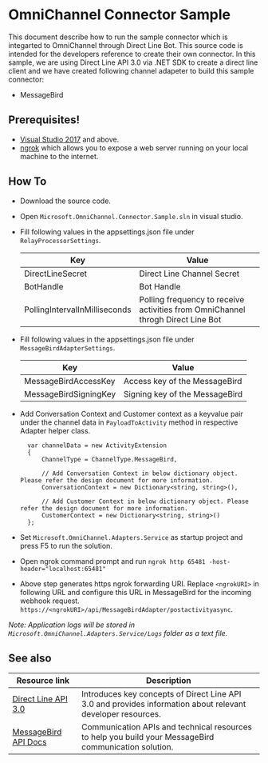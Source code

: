 # OmniChannel Connector Sample

This document describe how to run the sample connector which is integarted to OmniChannel through Direct Line Bot. This source code is intended for the developers reference to create their own connector. In this sample, we are using Direct Line API 3.0 via .NET SDK to create a direct line client and we have created following channel adapeter to build this sample connector:
  - MessageBird

## Prerequisites!

-   [Visual Studio 2017](https://visualstudio.microsoft.com/downloads/) and above.
-   [ngrok](https://ngrok.com/download) which allows you to expose a web server running on your local machine to the internet.

## How To

- Download the source code.
- Open `Microsoft.OmniChannel.Connector.Sample.sln` in visual studio.
- Fill following values in the appsettings.json file under `RelayProcessorSettings`.
 
    | Key | Value |
    | ------ | ------ |
    | DirectLineSecret | Direct Line Channel Secret |
    | BotHandle | Bot Handle |
    | PollingIntervalInMilliseconds | Polling frequency to receive activities from OmniChannel throgh Direct Line Bot |

- Fill following values in the appsettings.json file under `MessageBirdAdapterSettings`.
 
    | Key | Value |
    | ------ | ------ |
    | MessageBirdAccessKey | Access key of the MessageBird |
    | MessageBirdSigningKey | Signing key of the MessageBird |
- Add Conversation Context and Customer context as a keyvalue pair under the channel data in `PayloadToActivity` method in respective Adapter helper class.

        var channelData = new ActivityExtension
        {
            ChannelType = ChannelType.MessageBird,

            // Add Conversation Context in below dictionary object. Please refer the design document for more information.
            ConversationContext = new Dictionary<string, string>(),

            // Add Customer Context in below dictionary object. Please refer the design document for more information.
            CustomerContext = new Dictionary<string, string>()
        };

- Set `Microsoft.OmniChannel.Adapters.Service` as startup project and press F5 to run the solution.
- Open ngrok command prompt and run `ngrok http 65481 -host-header="localhost:65481"`
- Above step generates https ngrok forwarding URI. Replace `<ngrokURI>` in following URL and configure this URL in MessageBird for the incoming webhook request.
    `https://<ngrokURI>/api/MessageBirdAdapter/postactivityasync`.

_Note: Application logs will be stored in `Microsoft.OmniChannel.Adapters.Service/Logs` folder as a text file._


## See also

|Resource link|Description|
|------|------|
|[Direct Line API 3.0](https://docs.microsoft.com/en-us/azure/bot-service/rest-api/bot-framework-rest-direct-line-3-0-concepts?view=azure-bot-service-4.0) | Introduces key concepts of Direct Line API 3.0 and provides information about relevant developer resources.|
|[MessageBird API Docs](https://developers.messagebird.com/api/) | Communication APIs and technical resources to help you build your MessageBird communication solution.|
